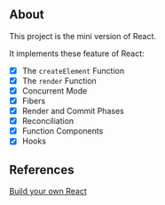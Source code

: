 ## About
This project is the mini version of React.

It implements these feature of React:
- [x] The `createElement` Function
- [x] The `render` Function
- [x] Concurrent Mode
- [x] Fibers
- [x] Render and Commit Phases
- [x] Reconciliation
- [x] Function Components
- [x] Hooks

## References
[Build your own React](https://pomb.us/build-your-own-react/)

